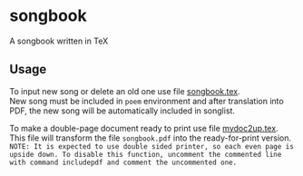 # songbook
A songbook written in TeX

## Usage

To input new song or delete an old one use file [songbook.tex](https://github.com/HudopCz/songbook/blob/master/songbook.tex).  
New song must be included in `poem` environment and after translation into PDF, the new song will be automatically included in songlist. 

To make a double-page document ready to print use file [mydoc2up.tex](https://github.com/HudopCz/songbook/blob/master/mydoc2up.tex). This file will transform the file `songbook.pdf` into the ready-for-print version.  
```NOTE: It is expected to use double sided printer, so each even page is upside down. To disable this function, uncomment the commented line with command includepdf and comment the uncommented one.```
